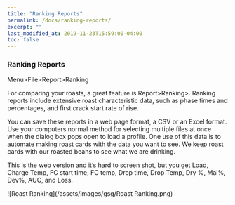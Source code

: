```yaml
---
title: "Ranking Reports"
permalink: /docs/ranking-reports/
excerpt: ""
last_modified_at: 2019-11-23T15:59:00-04:00
toc: false
---
```


### Ranking Reports

Menu>File>Report>Ranking

For comparing your roasts, a great feature is Report>Ranking>.  Ranking reports include extensive roast characteristic data, such as phase times and percentages, and first crack start rate of rise.  

You can save these reports in a web page format, a CSV or an Excel format.  Use your computers normal method for selecting multiple files at once when the dialog box pops open to load a profile.  One use of this data is to automate making roast cards with the data you want to see.  We keep roast cards with our roasted beans to see what we are drinking.  

This is the web version and it’s hard to screen shot, but you get Load, Charge Temp, FC start time, FC temp, Drop time, Drop Temp, Dry %, Mai%, Dev%, AUC, and Loss.

![Roast Ranking](/assets/images/gsg/Roast Ranking.png)
